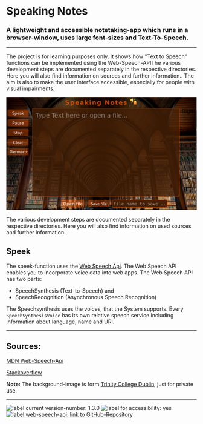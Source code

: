 # Speaking Notes

### A lightweight and accessible notetaking-app which runs in a browser-window, uses large font-sizes and Text-To-Speech.

___

The project is for learning purposes only. It shows how "Text to Speech" functions can be implemented using the Web-Speech-APIThe various development steps are documented separately in the respective directories. Here you will also find information on sources and further information.. The aim is also to make the user interface accessible, especially for people with visual impairments.

![image: screenshot landing-page tts-project](./images/screenshot_v.1.3.0.jpg)

The various development steps are documented separately in the respective directories. Here you will also find information on used sources and further information.

## Speek

The speek-function uses the [Web Speech Api](https://developer.mozilla.org/en-US/docs/Web/API/Web_Speech_API).
The Web Speech API enables you to incorporate voice data into web apps. The Web Speech API has two parts: 
- SpeechSynthesis (Text-to-Speech) and 
- SpeechRecognition (Asynchronous Speech Recognition)

The Speechsynthesis uses the voices, that the System supports.
Every `SpeechSynthesisVoice` has its own relative speech service including information about language, name and URI.
___
## Sources:

[MDN Web-Speech-Api](https://developer.mozilla.org/de/docs/Web/API/SpeechSynthesis)

[Stackoverflow](https://stackoverflow.com)

**Note:** The background-image is form 
[Trinity College Dublin](https://www.tcd.ie), just for private use.

___
<p>
<img src="https://img.shields.io/badge/version:-v.1.3.0-blue" alt="label current version-number: 1.3.0"/>
<img src="https://img.shields.io/badge/accessibility-yes-brightgreen" alt="label for accessibility: yes"/>
<a href="https://github.com/mdn/content/blob/main/files/en-us/web/api/web_speech_api/index.md">
    <img src="https://img.shields.io/badge/api-WebSpeechApi-blue" alt="label web-speech-api: link to GitHub-Repository"/>
</a>
</p>



